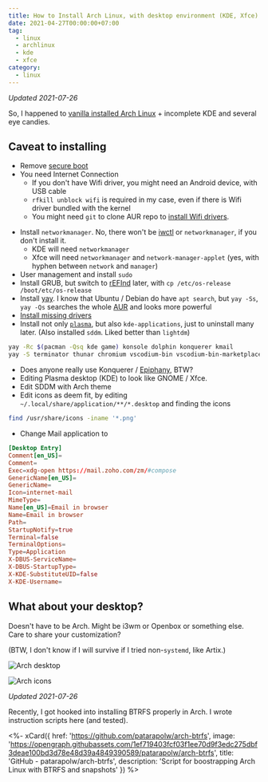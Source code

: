 ```yaml
---
title: How to Install Arch Linux, with desktop environment (KDE, Xfce)
date: 2021-04-27T00:00:00+07:00
tag:
  - linux
  - archlinux
  - kde
  - xfce
category:
  - linux
---
```


*Updated 2021-07-26*

So, I happened to [vanilla installed Arch Linux](https://wiki.archlinux.org/index.php/Installation_guide) + incomplete KDE and several eye candies.

## Caveat to installing

- Remove [secure boot](https://wiki.archlinux.org/index.php/Unified_Extensible_Firmware_Interface/Secure_Boot)
- You need Internet Connection
  - If you don't have Wifi driver, you might need an Android device, with USB cable
  - `rfkill unblock wifi` is required in my case, even if there is Wifi driver bundled with the kernel
  - You might need `git` to clone AUR repo to [install Wifi drivers](https://wiki.archlinux.org/title/Network_configuration/Wireless).
<!-- - Install [btrfs](https://wiki.archlinux.org/index.php/Btrfs), i.e. "better fs" -->
- Install `networkmanager`. No, there won't be [iwctl](https://wiki.archlinux.org/index.php/Iwd#iwctl) or `networkmanager`, if you don't install it.
  - KDE will need `networkmanager`
  - Xfce will need `networkmanager` and `network-manager-applet` (yes, with hyphen between `network` and `manager`)
- User management and install `sudo`
- Install GRUB, but switch to [rEFInd](https://wiki.archlinux.org/index.php/REFInd) later, with `cp /etc/os-release /boot/etc/os-release`
- Install [yay](https://github.com/Jguer/yay). I know that Ubuntu / Debian do have `apt search`, but `yay -Ss`, `yay -Qs` searches the whole [AUR](https://wiki.archlinux.org/index.php/Arch_User_Repository) and looks more powerful
- [Install missing drivers](https://wiki.archlinux.org/index.php/Mkinitcpio#Possibly_missing_firmware_for_module_XXXX)
- Install not only [`plasma`](https://wiki.archlinux.org/index.php/KDE#Plasma), but also `kde-applications`, just to uninstall many later. (Also installed `sddm`. Liked better than `lightdm`)

<!-- excerpt -->

```sh
yay -Rc $(pacman -Qsq kde game) konsole dolphin konquerer kmail
yay -S terminator thunar chromium vscodium-bin vscodium-bin-marketplace
```

- Does anyone really use Konquerer / [Epiphany](https://wiki.archlinux.org/index.php/GNOME/Web), BTW?
- Editing Plasma desktop (KDE) to look like GNOME / Xfce.
- Edit SDDM with Arch theme
- Edit icons as deem fit, by editing `~/.local/share/application/**/*.desktop` and finding the icons

```sh
find /usr/share/icons -iname '*.png'
```

- Change Mail application to

```conf
[Desktop Entry]
Comment[en_US]=
Comment=
Exec=xdg-open https://mail.zoho.com/zm/#compose
GenericName[en_US]=
GenericName=
Icon=internet-mail
MimeType=
Name[en_US]=Email in browser
Name=Email in browser
Path=
StartupNotify=true
Terminal=false
TerminalOptions=
Type=Application
X-DBUS-ServiceName=
X-DBUS-StartupType=
X-KDE-SubstituteUID=false
X-KDE-Username=
```

## What about your desktop?

Doesn't have to be Arch. Might be i3wm or Openbox or something else. Care to share your customization?

(BTW, I don't know if I will survive if I tried non-`systemd`, like Artix.)

![Arch desktop](https://dev-to-uploads.s3.amazonaws.com/uploads/articles/1u2h4rstna7d5owat9zh.png)

![Arch icons](https://dev-to-uploads.s3.amazonaws.com/uploads/articles/fs0wad3kmrvvz6frqnsd.png)

*Updated 2021-07-26*

Recently, I got hooked into installing BTRFS properly in Arch. I wrote instruction scripts here (and tested).

<%- xCard({
  href: 'https://github.com/patarapolw/arch-btrfs',
  image: 'https://opengraph.githubassets.com/1ef719403fcf03f1ee70d9f3edc275dbf3deae100bd3d78e48d39a4849390589/patarapolw/arch-btrfs',
  title: 'GitHub - patarapolw/arch-btrfs',
  description: 'Script for boostrapping Arch Linux with BTRFS and snapshots'
}) %>
